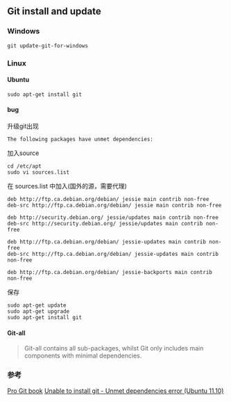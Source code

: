 ## Git install and update

### Windows

```language
git update-git-for-windows
```

### Linux

#### Ubuntu
```language
sudo apt-get install git
```
#### bug

升级git出现
```language
The following packages have unmet dependencies:
```

加入source
```language
cd /etc/apt
sudo vi sources.list
```

在 sources.list 中加入(国外的源，需要代理)
```language
deb http://ftp.ca.debian.org/debian/ jessie main contrib non-free
deb-src http://ftp.ca.debian.org/debian/ jessie main contrib non-free

deb http://security.debian.org/ jessie/updates main contrib non-free
deb-src http://security.debian.org/ jessie/updates main contrib non-free

deb http://ftp.ca.debian.org/debian/ jessie-updates main contrib non-free
deb-src http://ftp.ca.debian.org/debian/ jessie-updates main contrib non-free

deb http://ftp.ca.debian.org/debian/ jessie-backports main contrib non-free
```

保存
```language
sudo apt-get update
sudo apt-get upgrade
sudo apt-get install git
```

#### Git-all
> Git-all contains all sub-packages, whilst Git only includes main components with minimal dependencies.

### 参考

[Pro Git book](https://git-scm.com/book/en/v2)
[Unable to install git - Unmet dependencies error (Ubuntu 11.10)](https://stackoverflow.com/questions/16820820/unable-to-install-git-unmet-dependencies-error-ubuntu-11-10)